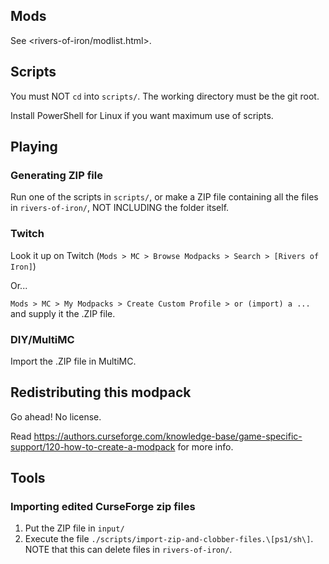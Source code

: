 ## Mods

See <rivers-of-iron/modlist.html>.

## Scripts

You must NOT `cd` into `scripts/`. The working directory must be the git root.

Install PowerShell for Linux if you want maximum use of scripts.

## Playing

### Generating ZIP file

Run one of the scripts in `scripts/`, or make a ZIP file containing all the files in `rivers-of-iron/`, NOT INCLUDING the folder itself.

### Twitch

Look it up on Twitch (`Mods > MC > Browse Modpacks > Search > [Rivers of Iron]`)

Or...

`Mods > MC > My Modpacks > Create Custom Profile > or (import) a ...` and supply it the .ZIP file.

### DIY/MultiMC

Import the .ZIP file in MultiMC.

## Redistributing this modpack

Go ahead! No license.

Read <https://authors.curseforge.com/knowledge-base/game-specific-support/120-how-to-create-a-modpack> for more info.

## Tools

### Importing edited CurseForge zip files 

1. Put the ZIP file in `input/`
2. Execute the file `./scripts/import-zip-and-clobber-files.\[ps1/sh\]`. NOTE that this can delete files in `rivers-of-iron/`.